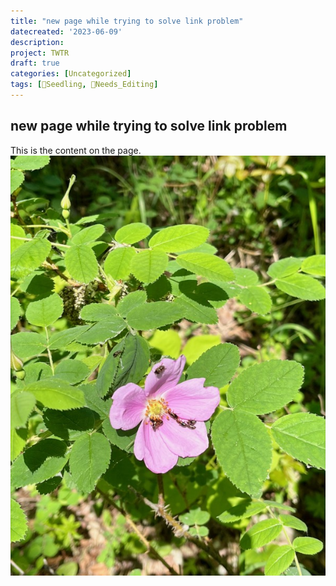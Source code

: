```yaml
---
title: "new page while trying to solve link problem"
datecreated: '2023-06-09'
description: 
project: TWTR
draft: true
categories: [Uncategorized]
tags: [🌱Seedling, 🧹Needs_Editing]
---
```

## new page while trying to solve link problem

This is the content on the page.
![](notes/images/IMG_0781%201.jpeg)